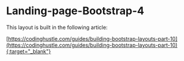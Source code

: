 # Landing-page-Bootstrap-4

This layout is built in the following article:

[https://codinghustle.com/guides/building-bootstrap-layouts-part-10](https://codinghustle.com/guides/building-bootstrap-layouts-part-10){:target="_blank"}
